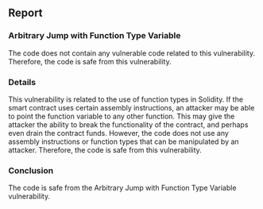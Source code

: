 

## Report

### Arbitrary Jump with Function Type Variable

The code does not contain any vulnerable code related to this vulnerability. Therefore, the code is safe from this vulnerability.

### Details

This vulnerability is related to the use of function types in Solidity. If the smart contract uses certain assembly instructions, an attacker may be able to point the function variable to any other function. This may give the attacker the ability to break the functionality of the contract, and perhaps even drain the contract funds. However, the code does not use any assembly instructions or function types that can be manipulated by an attacker. Therefore, the code is safe from this vulnerability.

### Conclusion

The code is safe from the Arbitrary Jump with Function Type Variable vulnerability.